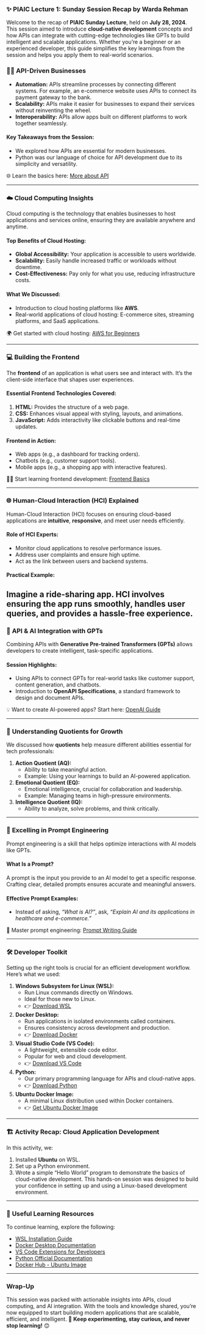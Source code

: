 ###  ✨ PIAIC Lecture 1: Sunday Session Recap by Warda Rehman 
Welcome to the recap of **PIAIC Sunday Lecture**, held on **July 28, 2024**. This session aimed to introduce **cloud-native development** concepts and how APIs can integrate with cutting-edge technologies like GPTs to build intelligent and scalable applications. Whether you’re a beginner or an experienced developer, this guide simplifies the key learnings from the session and helps you apply them to real-world scenarios.
### 🧑‍💻 API-Driven Businesses
- **Automation:** APIs streamline processes by connecting different systems. For example, an e-commerce website uses APIs to connect its payment gateway to the bank.
- **Scalability:** APIs make it easier for businesses to expand their services without reinventing the wheel.
- **Interoperability:** APIs allow apps built on different platforms to work together seamlessly.
#### **Key Takeaways from the Session:**
- We explored how APIs are essential for modern businesses.
- Python was our language of choice for API development due to its simplicity and versatility.
  
 🌐 Learn the basics here: [More about API](https://www.ibm.com/think/topics/api)
 
---
### ☁️ **Cloud Computing Insights**
Cloud computing is the technology that enables businesses to host applications and services online, ensuring they are available anywhere and anytime.
#### **Top Benefits of Cloud Hosting:**
- **Global Accessibility:** Your application is accessible to users worldwide.
- **Scalability:** Easily handle increased traffic or workloads without downtime.
- **Cost-Effectiveness:** Pay only for what you use, reducing infrastructure costs.
#### **What We Discussed:**
- Introduction to cloud hosting platforms like **AWS**.
- Real-world applications of cloud hosting: E-commerce sites, streaming platforms, and SaaS applications.
  
 🌍 Get started with cloud hosting: [AWS for Beginners](https://aws.amazon.com/)
 
---
### 💻 **Building the Frontend**
The **frontend** of an application is what users see and interact with. It’s the client-side interface that shapes user experiences.
#### **Essential Frontend Technologies Covered:**
1. **HTML:** Provides the structure of a web page.
2. **CSS:** Enhances visual appeal with styling, layouts, and animations.
3. **JavaScript:** Adds interactivity like clickable buttons and real-time updates.
#### **Frontend in Action:**
- Web apps (e.g., a dashboard for tracking orders).
- Chatbots (e.g., customer support tools).
- Mobile apps (e.g., a shopping app with interactive features).
  
👩‍🎨 Start learning frontend development: [Frontend Basics](https://frontendmasters.com/guides/front-end-handbook/2019/?)  

---
### 🌐 **Human-Cloud Interaction (HCI) Explained**
Human-Cloud Interaction (HCI) focuses on ensuring cloud-based applications are **intuitive**, **responsive**, and meet user needs efficiently.
#### **Role of HCI Experts:**
- Monitor cloud applications to resolve performance issues.
- Address user complaints and ensure high uptime.
- Act as the link between users and backend systems.
#### **Practical Example:**
Imagine a ride-sharing app. HCI involves ensuring the app runs smoothly, handles user queries, and provides a hassle-free experience.
---
### 🤖 **API & AI Integration with GPTs**
Combining APIs with **Generative Pre-trained Transformers (GPTs)** allows developers to create intelligent, task-specific applications.
#### **Session Highlights:**
- Using APIs to connect GPTs for real-world tasks like customer support, content generation, and chatbots.
- Introduction to **OpenAPI Specifications**, a standard framework to design and document APIs.
  
💡 Want to create AI-powered apps? Start here: [OpenAI Guide](https://platform.openai.com/docs/overview)

---
### 🧠 **Understanding Quotients for Growth**
We discussed how **quotients** help measure different abilities essential for tech professionals:
1. **Action Quotient (AQ):**
   - Ability to take meaningful action.
   - Example: Using your learnings to build an AI-powered application.
2. **Emotional Quotient (EQ):**
   - Emotional intelligence, crucial for collaboration and leadership.
   - Example: Managing teams in high-pressure environments.
3. **Intelligence Quotient (IQ):**
   - Ability to analyze, solve problems, and think critically.
---
### 🎯 **Excelling in Prompt Engineering**
Prompt engineering is a skill that helps optimize interactions with AI models like GPTs.
#### **What Is a Prompt?**
A prompt is the input you provide to an AI model to get a specific response. Crafting clear, detailed prompts ensures accurate and meaningful answers.
#### **Effective Prompt Examples:**
- Instead of asking, *“What is AI?”*, ask, *“Explain AI and its applications in healthcare and e-commerce.”*
  
📖 Master prompt engineering: [Prompt Writing Guide](https://platform.openai.com/docs/guides/prompt-engineering/prompt-engineering)

---
### 🛠️ **Developer Toolkit**
Setting up the right tools is crucial for an efficient development workflow. Here’s what we used:
1. **Windows Subsystem for Linux (WSL):**
   - Run Linux commands directly on Windows.
   - Ideal for those new to Linux.
   - 👉  [Download WSL](https://learn.microsoft.com/en-us/windows/wsl/install)
2. **Docker Desktop:**
   - Run applications in isolated environments called containers.
   - Ensures consistency across development and production.
   - 👉  [Download Docker](https://www.docker.com/products/docker-desktop/)
3. **Visual Studio Code (VS Code):**
   - A lightweight, extensible code editor.
   - Popular for web and cloud development.
   - 👉 [Download VS Code](https://code.visualstudio.com/Download)
4. **Python:**
   - Our primary programming language for APIs and cloud-native apps.
   - 👉 [Download Python](https://www.python.org/downloads/)
5. **Ubuntu Docker Image:**
   - A minimal Linux distribution used within Docker containers.
   - 👉 [Get Ubuntu Docker Image](https://hub.docker.com/_/ubuntu)
---
### 🏗️ **Activity Recap: Cloud Application Development**
In this activity, we:
1. Installed **Ubuntu** on WSL.
2. Set up a Python environment.
3. Wrote a simple “Hello World” program to demonstrate the basics of cloud-native development.
This hands-on session was designed to build your confidence in setting up and using a Linux-based development environment.
---
### 🔗 **Useful Learning Resources**
To continue learning, explore the following:
- [WSL Installation Guide](https://learn.microsoft.com/en-us/windows/wsl/install)
- [Docker Desktop Documentation](https://www.docker.com/products/docker-desktop/)
- [VS Code Extensions for Developers](https://code.visualstudio.com/Download)
- [Python Official Documentation](https://www.python.org/downloads/)
- [Docker Hub - Ubuntu Image](https://hub.docker.com/_/ubuntu)
---
### **Wrap-Up**
This session was packed with actionable insights into APIs, cloud computing, and AI integration. With the tools and knowledge shared, you’re now equipped to start building modern applications that are scalable, efficient, and intelligent.
🚀 **Keep experimenting, stay curious, and never stop learning!** 😊
